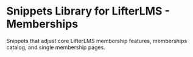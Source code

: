 # Snippets Library for LifterLMS - Memberships

Snippets that adjust core LifterLMS membership features, memberships catalog, and single membership pages.
